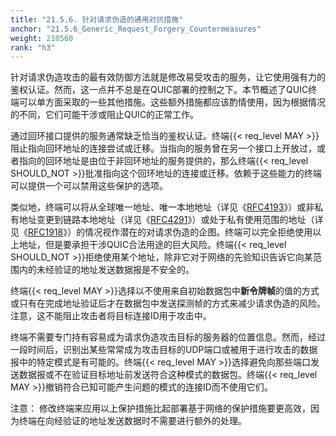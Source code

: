 ```yaml
---
title: "21.5.6. 针对请求伪造的通用对抗措施"
anchor: "21.5.6_Generic_Request_Forgery_Countermeasures"
weight: 210560
rank: "h3"
---
```


针对请求伪造攻击的最有效防御方法就是修改易受攻击的服务，让它使用强有力的鉴权认证。然而，这一点并不总是在QUIC部署的控制之下。本节概述了QUIC终端可以单方面采取的一些其他措施。这些额外措施都应该酌情使用，因为根据情况的不同，它们可能干涉或阻止QUIC的正常工作。

通过回环接口提供的服务通常缺乏恰当的鉴权认证。终端{{< req_level MAY >}}阻止指向回环地址的连接尝试或迁移。当指向的服务曾在另一个接口上开放过，或者指向的回环地址是由位于非回环地址的服务提供的，那么终端{{< req_level SHOULD_NOT >}}批准指向这个回环地址的连接或迁移。依赖于这些能力的终端可以提供一个可以禁用这些保护的选项。

类似地，终端可以将从全球唯一地址、唯一本地地址（详见《[RFC4193](https://www.rfc-editor.org/info/rfc4193)》）或非私有地址变更到链路本地地址（详见《[RFC4291](https://www.rfc-editor.org/info/rfc4291)》）或处于私有使用范围的地址（详见《[RFC1918](https://www.rfc-editor.org/info/rfc1918)》）的情况视作潜在的对请求伪造的企图。终端可以完全拒绝使用以上地址，但是要承担干涉QUIC合法用途的巨大风险。终端{{< req_level SHOULD_NOT >}}拒绝使用某个地址，除非它对于网络的先验知识告诉它向某范围内的未经验证的地址发送数据报是不安全的。

终端{{< req_level MAY >}}选择以不使用来自初始数据包中**新令牌帧**的值的方式或只有在完成地址验证后才在数据包中发送探测帧的方式来减少请求伪造的风险。注意，这不能阻止攻击者将目标连接ID用于攻击中。

终端不需要专门持有容易成为请求伪造攻击目标的服务器的位置信息。然而，经过一段时间后，识别出某些常常成为攻击目标的UDP端口或被用于进行攻击的数据报中的特定模式是有可能的。终端{{< req_level MAY >}}选择避免向那些端口发送数据报或不在验证目标地址前发送符合这种模式的数据包。终端{{< req_level MAY >}}撤销符合已知可能产生问题的模式的连接ID而不使用它们。

注意： 修改终端来应用以上保护措施比起部署基于网络的保护措施要更高效，因为终端在向经验证的地址发送数据时不需要进行额外的处理。

